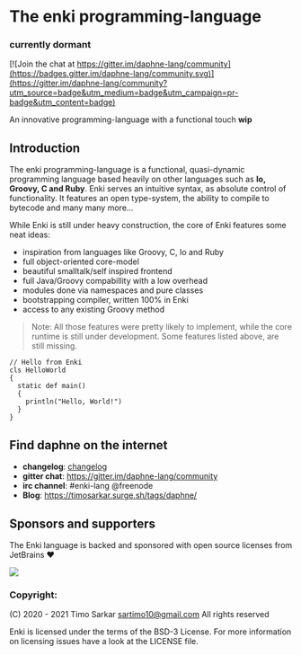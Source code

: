 <!-- some badges up here -->

# The enki programming-language

### currently dormant

[![Join the chat at https://gitter.im/daphne-lang/community](https://badges.gitter.im/daphne-lang/community.svg)](https://gitter.im/daphne-lang/community?utm_source=badge&utm_medium=badge&utm_campaign=pr-badge&utm_content=badge)

An innovative programming-language with a functional touch **wip**

## Introduction 

The enki programming-language is a functional, quasi-dynamic programming language based heavily on other languages such as **Io, Groovy, C and Ruby**. Enki serves an intuitive syntax, as absolute control of functionality. It features an open type-system, the ability to compile to bytecode and many many more...
 
While Enki is still under heavy construction, the core of Enki features some neat ideas:

- inspiration from languages like Groovy, C, Io and Ruby
- full object-oriented core-model
- beautiful smalltalk/self inspired frontend
- full Java/Groovy compabillity with a low overhead
- modules done via namespaces and pure classes
- bootstrapping compiler, written 100% in Enki
- access to any existing Groovy method

> Note: All those features were pretty likely to implement, while the core runtime is still under development. Some features listed above, are still missing.

```xtend
// Hello from Enki
cls HelloWorld 
{
  static def main()
  {
    println("Hello, World!")
  }
}
```

## Find daphne on the internet

- **changelog**: <a href="https://github.com/timo-cmd2/enki/master/changelog">changelog</a>
- **gitter chat**: https://gitter.im/daphne-lang/community
- **irc channel**: #enki-lang @freenode
- **Blog**: https://timosarkar.surge.sh/tags/daphne/

## Sponsors and supporters

The Enki language is backed and sponsored with open source licenses from JetBrains ❤️

<img src="https://resources.jetbrains.com/storage/products/jetbrains/img/meta/preview.png" align="center"></img>

### Copyright:

(C) 2020 - 2021 Timo Sarkar <sartimo10@gmail.com> All rights reserved

Enki is licensed under the terms of the BSD-3 License. For more information on licensing issues have a look at the LICENSE file.
